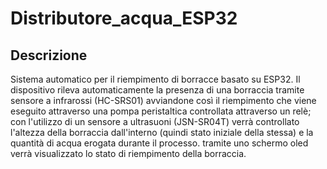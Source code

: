 # Distributore_acqua_ESP32
## Descrizione
Sistema automatico per il riempimento di borracce basato su ESP32. 
Il dispositivo rileva automaticamente la presenza di una borraccia tramite sensore a infrarossi (HC-SRS01) avviandone così il riempimento che viene eseguito attraverso una pompa peristaltica controllata attraverso un relè; con l'utilizzo di un sensore a ultrasuoni (JSN-SR04T) verrà controllato l'altezza della borraccia dall'interno (quindi stato iniziale della stessa) e la quantità di acqua erogata durante il processo. tramite uno schermo oled verrà visualizzato lo stato di riempimento della borraccia.
